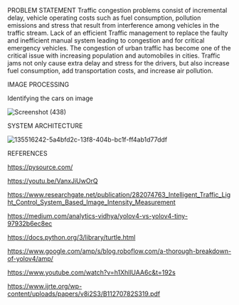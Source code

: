 PROBLEM STATEMENT
Traffic congestion problems consist of incremental delay, vehicle operating costs such as fuel consumption, pollution emissions and stress that result from interference among vehicles in the traffic stream.
Lack of an efficient Traffic management to replace the faulty and inefficient manual system leading to congestion and for critical emergency vehicles.
The congestion of urban traffic has become one of the critical issue with increasing population and automobiles in cities. Traffic jams not only cause extra delay and stress for the drivers, but also increase fuel consumption, add transportation costs, and increase air pollution.

IMAGE PROCESSING

Identifying the cars on image

![Screenshot (438)](https://user-images.githubusercontent.com/78838984/135569706-f00cb147-5df7-4959-b46d-5055062ef34e.png)




SYSTEM ARCHITECTURE

![135516242-5a4bfd2c-13f8-404b-bc1f-ff4ab1d77ddf](https://user-images.githubusercontent.com/78838984/135576912-fb8cc3ca-077e-49dc-bbb7-e8ab68c11f6f.jpeg)

REFERENCES

https://pysource.com/

https://youtu.be/VanxJiUwOrQ

https://www.researchgate.net/publication/282074763_Intelligent_Traffic_Light_Control_System_Based_Image_Intensity_Measurement

https://medium.com/analytics-vidhya/yolov4-vs-yolov4-tiny-97932b6ec8ec

https://docs.python.org/3/library/turtle.html

https://www.google.com/amp/s/blog.roboflow.com/a-thorough-breakdown-of-yolov4/amp/

https://www.youtube.com/watch?v=h1XhllUAA6c&t=192s

https://www.ijrte.org/wp-content/uploads/papers/v8i2S3/B11270782S319.pdf
